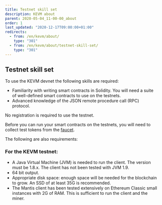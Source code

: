 ```yaml
---
title: Testnet skill set
description: KEVM about
parent: 2020-05-04_11-00-00_about
order: 1
last_updated: "2020-12-17T09:00:00+01:00"
redirects:
  - from: /en/kevm/about/
    type: "301"
  - from: /en/kevm/about/testnet-skill-set/
    type: "301"
---
```

## Testnet skill set

To use the KEVM devnet the following skills are required:

- Familiarity with writing smart contracts in Solidity. You will need a suite of well-defined smart contracts to use on the testnets.
- Advanced knowledge of the JSON remote procedure call (RPC) protocol.

No registration is required to use the testnet.

Before you can run your smart contracts on the testnets, you will need to collect test tokens from the [faucet](/en/more/kevm/tools/faucet/).

The following are also requirements:

### For the KEVM testnet:

- A Java Virtual Machine (JVM) is needed to run the client. The version must be 1.8.x. The client has not been tested with JVM 1.9.
- 64 bit output.
- Appropriate disk space: enough space will be needed for the blockchain to grow. An SSD of at least 35G is recommended.
- The Mantis client has been tested extensively on Ethereum Classic
small instances with 2G of RAM. This is sufficient to run the client and the miner.
